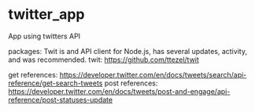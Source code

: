 # twitter_app
App using twitters API

packages:
Twit is and API client for Node.js, has several updates, activity, and was recommended.
twit: https://github.com/ttezel/twit


get references: https://developer.twitter.com/en/docs/tweets/search/api-reference/get-search-tweets
post references: https://developer.twitter.com/en/docs/tweets/post-and-engage/api-reference/post-statuses-update